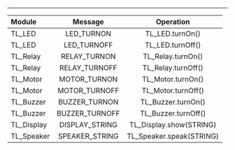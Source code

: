 ---------------------------------------------------------------
|     Module     |         Message        |          Operation          |  
| :----- | :------------: | :--------------------------------------: |  
|TL_LED|LED_TURNON| TL_LED.turnOn()|  
|TL_LED|LED_TURNOFF| TL_LED.turnOff()|  
|TL_Relay|RELAY_TURNON|TL_Relay.turnOn()|  
|TL_Relay|RELAY_TURNOFF|TL_Relay.turnOff()|  
|TL_Motor|MOTOR_TURNON|TL_Motor.turnOn()|  
|TL_Motor|MOTOR_TURNOFF|TL_Motor.turnOff()|  
|TL_Buzzer|BUZZER_TURNON|TL_Buzzer.turnOn()|  
|TL_Buzzer|BUZZER_TURNOFF|TL_Buzzer.turnOff()|  
|TL_Display|DISPLAY_STRING|TL_Display.show(STRING)|  
|TL_Speaker|SPEAKER_STRING|TL_Speaker.speak(STRING)|  